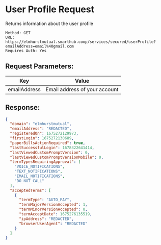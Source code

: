 # User Profile Request
Returns information about the user profile
```
Method: GET
URL: https://elmhurstmutual.smarthub.coop/services/secured/userProfile?emailAddress=email%40gmail.com
Requires Auth: Yes
```

## Request Parameters:
| Key             | Value                              |
| --------------- | -----------------------------------|
|  emailAddress   |   Email address of your account  |


## Response:
```json
{
  "domain": "elmhurstmutual",
  "emailAddress": "REDACTED",
  "registeredOn": 1675272129973,
  "firstLogin": 1675272130689,
  "paperBillsActionRequired": true,
  "lastSuccessfulLogin": 1678322641414,
  "lastViewedCustomPromptVersion": 0,
  "lastViewedCustomPromptVersionMobile": 0,
  "termTypesRequiringApproval": [
    "VOICE_NOTIFICATIONS",
    "TEXT_NOTIFICATIONS",
    "EMAIL_NOTIFICATIONS",
    "DO_NOT_CALL"
  ],
  "acceptedTerms": [
    {
      "termType": "AUTO_PAY",
      "termMajorVersionAccepted": 1,
      "termMinorVersionAccepted": 0,
      "termAcceptDate": 1675276135519,
      "ipAddress": "REDACTED",
      "browserUserAgent": "REDACTED"
    }
  ]
}
```